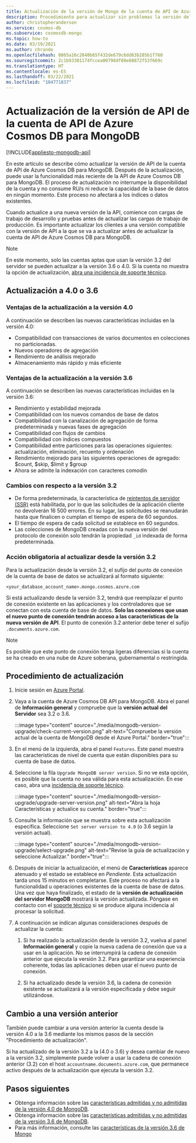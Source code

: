 ```yaml
---
title: Actualización de la versión de Mongo de la cuenta de API de Azure Cosmos DB para MongoDB
description: Procedimiento para actualizar sin problemas la versión del protocolo de conexión de MongoDB para las cuentas de API de Azure Cosmos DB para MongoDB existentes
author: christopheranderson
ms.service: cosmos-db
ms.subservice: cosmosdb-mongo
ms.topic: how-to
ms.date: 03/19/2021
ms.author: chrande
ms.openlocfilehash: 8865a16c2840b65f432de679c6dd63b285b1f760
ms.sourcegitcommit: 2c1b93301174fccea00798df08e08872f53f669c
ms.translationtype: HT
ms.contentlocale: es-ES
ms.lasthandoff: 03/22/2021
ms.locfileid: "104771837"
---
```

# <a name="upgrade-the-api-version-of-your-azure-cosmos-db-api-for-mongodb-account"></a>Actualización de la versión de API de la cuenta de API de Azure Cosmos DB para MongoDB
[!INCLUDE[appliesto-mongodb-api](includes/appliesto-mongodb-api.md)]

En este artículo se describe cómo actualizar la versión de API de la cuenta de API de Azure Cosmos DB para MongoDB. Después de la actualización, puede usar la funcionalidad más reciente de la API de Azure Cosmos DB para MongoDB. El proceso de actualización no interrumpe la disponibilidad de la cuenta y no consume RU/s ni reduce la capacidad de la base de datos en ningún momento. Este proceso no afectará a los índices o datos existentes. 

Cuando actualice a una nueva versión de la API, comience con cargas de trabajo de desarrollo y pruebas antes de actualizar las cargas de trabajo de producción. Es importante actualizar los clientes a una versión compatible con la versión de API a la que se va a actualizar antes de actualizar la cuenta de API de Azure Cosmos DB para MongoDB.

>[!Note]
> En este momento, solo las cuentas aptas que usan la versión 3.2 del servidor se pueden actualizar a la versión 3.6 o 4.0. Si la cuenta no muestra la opción de actualización, [abra una incidencia de soporte técnico](https://portal.azure.com/?#blade/Microsoft_Azure_Support/HelpAndSupportBlade).

## <a name="upgrading-to-40-or-36"></a>Actualización a 4.0 o 3.6

### <a name="benefits-of-upgrading-to-version-40"></a>Ventajas de la actualización a la versión 4.0

A continuación se describen las nuevas características incluidas en la versión 4.0:
- Compatibilidad con transacciones de varios documentos en colecciones no particionadas.
- Nuevos operadores de agregación
- Rendimiento de análisis mejorado
- Almacenamiento más rápido y más eficiente

### <a name="benefits-of-upgrading-to-version-36"></a>Ventajas de la actualización a la versión 3.6

A continuación se describen las nuevas características incluidas en la versión 3.6:
- Rendimiento y estabilidad mejorada
- Compatibilidad con los nuevos comandos de base de datos
- Compatibilidad con la canalización de agregación de forma predeterminada y nuevas fases de agregación
- Compatibilidad con flujos de cambios
- Compatibilidad con índices compuestos
- Compatibilidad entre particiones para las operaciones siguientes: actualización, eliminación, recuento y ordenación
- Rendimiento mejorado para las siguientes operaciones de agregado: $count, $skip, $limit y $group
- Ahora se admite la indexación con caracteres comodín

### <a name="changes-from-version-32"></a>Cambios con respecto a la versión 3.2

- De forma predeterminada, la característica de [reintentos de servidor (SSR)](prevent-rate-limiting-errors.md) está habilitada, por lo que las solicitudes de la aplicación cliente no devolverán 16 500 errores. En su lugar, las solicitudes se reanudarán hasta que finalicen o cumplan el tiempo de espera de 60 segundos.
- El tiempo de espera de cada solicitud se establece en 60 segundos.
- Las colecciones de MongoDB creadas con la nueva versión del protocolo de conexión solo tendrán la propiedad `_id` indexada de forma predeterminada.

### <a name="action-required-when-upgrading-from-32"></a>Acción obligatoria al actualizar desde la versión 3.2

Para la actualización desde la versión 3.2, el sufijo del punto de conexión de la cuenta de base de datos se actualizará al formato siguiente:

```
<your_database_account_name>.mongo.cosmos.azure.com
```

Si está actualizando desde la versión 3.2, tendrá que reemplazar el punto de conexión existente en las aplicaciones y los controladores que se conectan con esta cuenta de base de datos. **Solo las conexiones que usan el nuevo punto de conexión tendrán acceso a las características de la nueva versión de API**. El punto de conexión 3.2 anterior debe tener el sufijo `.documents.azure.com`.

>[!Note]
> Es posible que este punto de conexión tenga ligeras diferencias si la cuenta se ha creado en una nube de Azure soberana, gubernamental o restringida.

## <a name="how-to-upgrade"></a>Procedimiento de actualización

1. Inicie sesión en [Azure Portal](https://portal.azure.com/).

1. Vaya a la cuenta de Azure Cosmos DB API para MongoDB. Abra el panel de **Información general** y compruebe que la **versión actual del Servidor** sea 3.2 o 3.6.

    :::image type="content" source="./media/mongodb-version-upgrade/check-current-version.png" alt-text="Compruebe la versión actual de la cuenta de MongoDB desde el Azure Portal." border="true":::

1. En el menú de la izquierda, abra el panel `Features`. Este panel muestra las características de nivel de cuenta que están disponibles para su cuenta de base de datos.

1. Seleccione la fila `Upgrade MongoDB server version`. Si no ve esta opción, es posible que la cuenta no sea válida para esta actualización. En ese caso, abra una [incidencia de soporte técnico](https://portal.azure.com/?#blade/Microsoft_Azure_Support/HelpAndSupportBlade).

    :::image type="content" source="./media/mongodb-version-upgrade/upgrade-server-version.png" alt-text="Abra la hoja Características y actualice su cuenta." border="true":::

1. Consulte la información que se muestra sobre esta actualización específica. Seleccione `Set server version to 4.0` (o 3.6 según la versión actual).

    :::image type="content" source="./media/mongodb-version-upgrade/select-upgrade.png" alt-text="Revise la guía de actualización y seleccione Actualizar." border="true":::

1. Después de iniciar la actualización, el menú de **Características** aparece atenuado y el estado se establece en *Pendiente*. Esta actualización tarda unos 15 minutos en completarse. Este proceso no afectará a la funcionalidad u operaciones existentes de la cuenta de base de datos. Una vez que haya finalizado, el estado de la **versión de actualización del servidor MongoDB** mostrará la versión actualizada. Póngase en contacto con el [soporte técnico](https://azure.microsoft.com/en-us/support/create-ticket/) si se produce alguna incidencia al procesar la solicitud.

1. A continuación se indican algunas consideraciones después de actualizar la cuenta:

    1. Si ha realizado la actualización desde la versión 3.2, vuelva al panel **Información general** y copie la nueva cadena de conexión que va a usar en la aplicación. No se interrumpirá la cadena de conexión anterior que ejecuta la versión 3.2. Para garantizar una experiencia coherente, todas las aplicaciones deben usar el nuevo punto de conexión.

    1. Si ha actualizado desde la versión 3.6, la cadena de conexión existente se actualizará a la versión especificada y debe seguir utilizándose.

## <a name="how-to-downgrade"></a>Cambio a una versión anterior

También puede cambiar a una versión anterior la cuenta desde la versión 4.0 a la 3.6 mediante los mismos pasos de la sección "Procedimiento de actualización".

Si ha actualizado de la versión 3.2 a la (4.0 o 3.6) y desea cambiar de nuevo a la versión 3.2, simplemente puede volver a usar la cadena de conexión anterior (3.2) con el host `accountname.documents.azure.com`, que permanece activo después de la actualización que ejecuta la versión 3.2.

## <a name="next-steps"></a>Pasos siguientes

- Obtenga información sobre las [características admitidas y no admitidas de la versión 4.0 de MongoDB](mongodb-feature-support-40.md).
- Obtenga información sobre las [características admitidas y no admitidas de la versión 3.6 de MongoDB](mongodb-feature-support-36.md).
- Para más información, consulte las [características de la versión 3.6 de Mongo](https://devblogs.microsoft.com/cosmosdb/azure-cosmos-dbs-api-for-mongodb-now-supports-server-version-3-6/)
